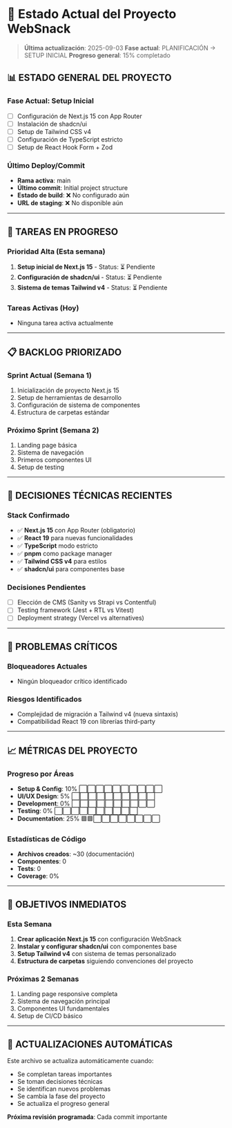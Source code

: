 # 🎯 Estado Actual del Proyecto WebSnack

> **Última actualización**: 2025-09-03
> **Fase actual**: PLANIFICACIÓN → SETUP INICIAL
> **Progreso general**: 15% completado

## 📊 **ESTADO GENERAL DEL PROYECTO**

### **Fase Actual: Setup Inicial**

- [ ] Configuración de Next.js 15 con App Router
- [ ] Instalación de shadcn/ui
- [ ] Setup de Tailwind CSS v4
- [ ] Configuración de TypeScript estricto
- [ ] Setup de React Hook Form + Zod

### **Último Deploy/Commit**

- **Rama activa**: main
- **Último commit**: Initial project structure
- **Estado de build**: ❌ No configurado aún
- **URL de staging**: ❌ No disponible aún

---

## 🚧 **TAREAS EN PROGRESO**

### **Prioridad Alta (Esta semana)**

1. **Setup inicial de Next.js 15** - Status: ⏳ Pendiente
2. **Configuración de shadcn/ui** - Status: ⏳ Pendiente
3. **Sistema de temas Tailwind v4** - Status: ⏳ Pendiente

### **Tareas Activas (Hoy)**

- Ninguna tarea activa actualmente

---

## 📋 **BACKLOG PRIORIZADO**

### **Sprint Actual (Semana 1)**

1. Inicialización de proyecto Next.js 15
2. Setup de herramientas de desarrollo
3. Configuración de sistema de componentes
4. Estructura de carpetas estándar

### **Próximo Sprint (Semana 2)**

1. Landing page básica
2. Sistema de navegación
3. Primeros componentes UI
4. Setup de testing

---

## 🔧 **DECISIONES TÉCNICAS RECIENTES**

### **Stack Confirmado**

- ✅ **Next.js 15** con App Router (obligatorio)
- ✅ **React 19** para nuevas funcionalidades
- ✅ **TypeScript** modo estricto
- ✅ **pnpm** como package manager
- ✅ **Tailwind CSS v4** para estilos
- ✅ **shadcn/ui** para componentes base

### **Decisiones Pendientes**

- [ ] Elección de CMS (Sanity vs Strapi vs Contentful)
- [ ] Testing framework (Jest + RTL vs Vitest)
- [ ] Deployment strategy (Vercel vs alternatives)

---

## 🚨 **PROBLEMAS CRÍTICOS**

### **Bloqueadores Actuales**

- Ningún bloqueador crítico identificado

### **Riesgos Identificados**

- Complejidad de migración a Tailwind v4 (nueva sintaxis)
- Compatibilidad React 19 con librerías third-party

---

## 📈 **MÉTRICAS DEL PROYECTO**

### **Progreso por Áreas**

- **Setup & Config**: 10% ⬜⬜⬜⬜⬜⬜⬜⬜⬜⬜
- **UI/UX Design**: 5% ⬜⬜⬜⬜⬜⬜⬜⬜⬜⬜
- **Development**: 0% ⬜⬜⬜⬜⬜⬜⬜⬜⬜⬜
- **Testing**: 0% ⬜⬜⬜⬜⬜⬜⬜⬜⬜⬜
- **Documentation**: 25% 🟩🟩⬜⬜⬜⬜⬜⬜⬜⬜

### **Estadísticas de Código**

- **Archivos creados**: ~30 (documentación)
- **Componentes**: 0
- **Tests**: 0
- **Coverage**: 0%

---

## 🎯 **OBJETIVOS INMEDIATOS**

### **Esta Semana**

1. **Crear aplicación Next.js 15** con configuración WebSnack
2. **Instalar y configurar shadcn/ui** con componentes base
3. **Setup Tailwind v4** con sistema de temas personalizado
4. **Estructura de carpetas** siguiendo convenciones del proyecto

### **Próximas 2 Semanas**

1. Landing page responsive completa
2. Sistema de navegación principal
3. Componentes UI fundamentales
4. Setup de CI/CD básico

---

## 🔄 **ACTUALIZACIONES AUTOMÁTICAS**

Este archivo se actualiza automáticamente cuando:

- Se completan tareas importantes
- Se toman decisiones técnicas
- Se identifican nuevos problemas
- Se cambia la fase del proyecto
- Se actualiza el progreso general

**Próxima revisión programada**: Cada commit importante
